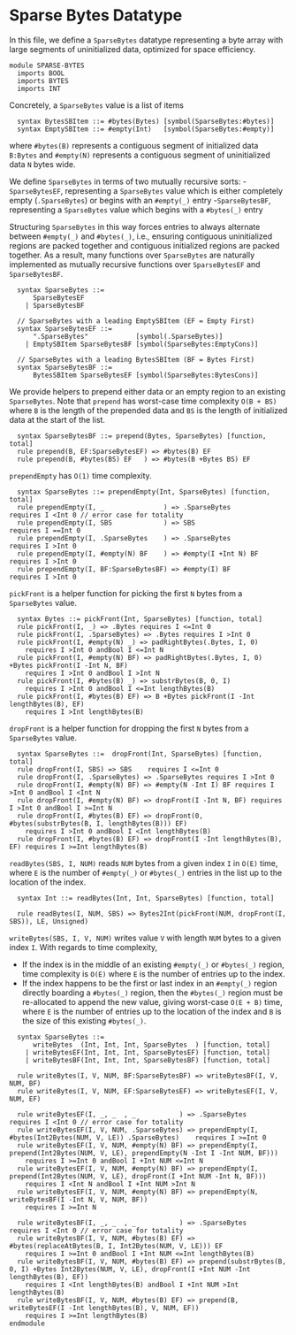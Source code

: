# Sparse Bytes Datatype
In this file, we define a `SparseBytes` datatype representing a byte array with large segments of uninitialized data, optimized for space efficiency.
```k
module SPARSE-BYTES
  imports BOOL
  imports BYTES
  imports INT
```
Concretely, a `SparseBytes` value is a list of items
```k
  syntax BytesSBItem ::= #bytes(Bytes) [symbol(SparseBytes:#bytes)]
  syntax EmptySBItem ::= #empty(Int)   [symbol(SparseBytes:#empty)]
```
where `#bytes(B)` represents a contiguous segment of initialized data `B:Bytes` and `#empty(N)` represents a contiguous segment of uninitialized data `N` bytes wide.

We define `SparseBytes` in terms of two mutually recursive sorts:
-`SparseBytesEF`, representing a `SparseBytes` value which is either completely empty (`.SparseBytes`) or begins with an `#empty(_)` entry
-`SparseBytesBF`, representing a `SparseBytes` value which begins with a `#bytes(_)` entry

Structuring `SparseBytes` in this way forces entries to always alternate between `#empty(_)` and `#bytes(_)`, i.e., ensuring contiguous uninitialized regions are packed together and contiguous initialized regions are packed together. As a result, many functions over `SparseBytes` are naturally implemented as mutually recursive functions over `SparseBytesEF` and `SparseBytesBF`.
```k
  syntax SparseBytes ::=
      SparseBytesEF
    | SparseBytesBF

  // SparseBytes with a leading EmptySBItem (EF = Empty First)
  syntax SparseBytesEF ::=
      ".SparseBytes"            [symbol(.SparseBytes)]
    | EmptySBItem SparseBytesBF [symbol(SparseBytes:EmptyCons)]

  // SparseBytes with a leading BytesSBItem (BF = Bytes First)
  syntax SparseBytesBF ::=
      BytesSBItem SparseBytesEF [symbol(SparseBytes:BytesCons)]
```
We provide helpers to prepend either data or an empty region to an existing `SparseBytes`. Note that `prepend` has worst-case time complexity `O(B + BS)` where `B` is the length of the prepended data and `BS` is the length of initialized data at the start of the list.
```k
  syntax SparseBytesBF ::= prepend(Bytes, SparseBytes) [function, total]
  rule prepend(B, EF:SparseBytesEF) => #bytes(B) EF
  rule prepend(B, #bytes(BS) EF   ) => #bytes(B +Bytes BS) EF
```
`prependEmpty` has `O(1)` time complexity.
```k
  syntax SparseBytes ::= prependEmpty(Int, SparseBytes) [function, total]
  rule prependEmpty(I, _               ) => .SparseBytes        requires I <Int 0 // error case for totality
  rule prependEmpty(I, SBS             ) => SBS                 requires I ==Int 0
  rule prependEmpty(I, .SparseBytes    ) => .SparseBytes        requires I >Int 0
  rule prependEmpty(I, #empty(N) BF    ) => #empty(I +Int N) BF requires I >Int 0
  rule prependEmpty(I, BF:SparseBytesBF) => #empty(I) BF        requires I >Int 0
```
`pickFront` is a helper function for picking the first `N` bytes from a `SparseBytes` value.
```k
  syntax Bytes ::= pickFront(Int, SparseBytes) [function, total]
  rule pickFront(I, _) => .Bytes requires I <=Int 0
  rule pickFront(I, .SparseBytes) => .Bytes requires I >Int 0
  rule pickFront(I, #empty(N) _) => padRightBytes(.Bytes, I, 0)
    requires I >Int 0 andBool I <=Int N
  rule pickFront(I, #empty(N) BF) => padRightBytes(.Bytes, I, 0) +Bytes pickFront(I -Int N, BF)
    requires I >Int 0 andBool I >Int N
  rule pickFront(I, #bytes(B) _) => substrBytes(B, 0, I)
    requires I >Int 0 andBool I <=Int lengthBytes(B)
  rule pickFront(I, #bytes(B) EF) => B +Bytes pickFront(I -Int lengthBytes(B), EF)
    requires I >Int lengthBytes(B)
```
`dropFront` is a helper function for dropping the first `N` bytes from a `SparseBytes` value.
```k
  syntax SparseBytes ::=  dropFront(Int, SparseBytes) [function, total]
  rule dropFront(I, SBS) => SBS    requires I <=Int 0
  rule dropFront(I, .SparseBytes) => .SparseBytes requires I >Int 0
  rule dropFront(I, #empty(N) BF) => #empty(N -Int I) BF requires I >Int 0 andBool I <Int N
  rule dropFront(I, #empty(N) BF) => dropFront(I -Int N, BF) requires I >Int 0 andBool I >=Int N
  rule dropFront(I, #bytes(B) EF) => dropFront(0, #bytes(substrBytes(B, I, lengthBytes(B))) EF) 
    requires I >Int 0 andBool I <Int lengthBytes(B)
  rule dropFront(I, #bytes(B) EF) => dropFront(I -Int lengthBytes(B), EF) requires I >=Int lengthBytes(B)
```
`readBytes(SBS, I, NUM)` reads `NUM` bytes from a given index `I` in `O(E)` time, where `E` is the number of `#empty(_)` or `#bytes(_)` entries in the list up to the location of the index.
```k
  syntax Int ::= readBytes(Int, Int, SparseBytes) [function, total]

  rule readBytes(I, NUM, SBS) => Bytes2Int(pickFront(NUM, dropFront(I, SBS)), LE, Unsigned)
```
`writeBytes(SBS, I, V, NUM)` writes value `V` with length `NUM` bytes to a given index `I`. With regards to time complexity,
- If the index is in the middle of an existing `#empty(_)` or `#bytes(_)` region, time complexity is `O(E)` where `E` is the number of entries up to the index.
- If the index happens to be the first or last index in an `#empty(_)` region directly boarding a `#bytes(_)` region, then the `#bytes(_)` region must be re-allocated to append the new value, giving worst-case `O(E + B)` time, where `E` is the number of entries up to the location of the index and `B` is the size of this existing `#bytes(_)`.
```k
  syntax SparseBytes ::=
      writeBytes  (Int, Int, Int, SparseBytes  ) [function, total]
    | writeBytesEF(Int, Int, Int, SparseBytesEF) [function, total]
    | writeBytesBF(Int, Int, Int, SparseBytesBF) [function, total]

  rule writeBytes(I, V, NUM, BF:SparseBytesBF) => writeBytesBF(I, V, NUM, BF)
  rule writeBytes(I, V, NUM, EF:SparseBytesEF) => writeBytesEF(I, V, NUM, EF)

  rule writeBytesEF(I, _, _  , _           ) => .SparseBytes    requires I <Int 0 // error case for totality
  rule writeBytesEF(I, V, NUM, .SparseBytes) => prependEmpty(I, #bytes(Int2Bytes(NUM, V, LE)) .SparseBytes)    requires I >=Int 0
  rule writeBytesEF(I, V, NUM, #empty(N) BF) => prependEmpty(I, prepend(Int2Bytes(NUM, V, LE), prependEmpty(N -Int I -Int NUM, BF)))
    requires I >=Int 0 andBool I +Int NUM <=Int N
  rule writeBytesEF(I, V, NUM, #empty(N) BF) => prependEmpty(I, prepend(Int2Bytes(NUM, V, LE), dropFront(I +Int NUM -Int N, BF)))
    requires I <Int N andBool I +Int NUM >Int N
  rule writeBytesEF(I, V, NUM, #empty(N) BF) => prependEmpty(N, writeBytesBF(I -Int N, V, NUM, BF))
    requires I >=Int N

  rule writeBytesBF(I, _, _  , _           ) => .SparseBytes    requires I <Int 0 // error case for totality
  rule writeBytesBF(I, V, NUM, #bytes(B) EF) => #bytes(replaceAtBytes(B, I, Int2Bytes(NUM, V, LE))) EF
    requires I >=Int 0 andBool I +Int NUM <=Int lengthBytes(B)
  rule writeBytesBF(I, V, NUM, #bytes(B) EF) => prepend(substrBytes(B, 0, I) +Bytes Int2Bytes(NUM, V, LE), dropFront(I +Int NUM -Int lengthBytes(B), EF))
    requires I <Int lengthBytes(B) andBool I +Int NUM >Int lengthBytes(B)
  rule writeBytesBF(I, V, NUM, #bytes(B) EF) => prepend(B, writeBytesEF(I -Int lengthBytes(B), V, NUM, EF))
    requires I >=Int lengthBytes(B)
endmodule
```

